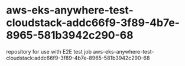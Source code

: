 # aws-eks-anywhere-test-cloudstack-addc66f9-3f89-4b7e-8965-581b3942c290-68
repository for use with E2E test job aws-eks-anywhere-test-cloudstack:addc66f9-3f89-4b7e-8965-581b3942c290-68
